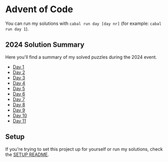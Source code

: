 # Advent of Code

You can run my solutions with `cabal run day [day nr]` (for example: `cabal run day 1`).

## 2024 Solution Summary

Here you'll find a summary of my solved puzzles during the 2024 event.

- [Day 1](./lib/Day1.hs)
- [Day 2](./lib/Day2.hs)
- [Day 3](./lib/Day3.hs)
- [Day 4](./lib/Day4.hs)
- [Day 5](./lib/Day5.hs)
- [Day 6](./lib/Day6.hs)
- [Day 7](./lib/Day7.hs)
- [Day 8](./lib/Day8.hs)
- [Day 9](./lib/Day9.hs)
- [Day 10](./lib/Day10.hs)
- [Day 11](./lib/Day11.hs)

## Setup

If you're trying to set this project up for yourself or run my solutions, check the [SETUP README](SETUP.md).

